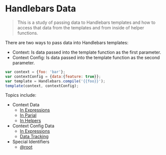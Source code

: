 # Handlebars Data

>This is a study of passing data to Handlebars templates and how to access that data from the templates and from inside of helper functions.

There are two ways to pass data into Handlebars templates:
- Context: Is data passed into the template function as the first parameter.
- Context Config: Is data passed into the template function as the second parameter.

```js
var context = {foo: 'bar'};
var contextConfig = {data:{feature: true}};
var template = Handlebars.compile('{{foo}}');
template(context, contextConfig);
```

Topics include:
- Context Data
  - [In Expressions](./context.md#context-data-in-expressions)
  - [In Parial](./context.md#context-data-in-partials)
  - [In Helpers](./context.md#context-data-in-helpers)
- Context Config Data
  - [In Expressions](./context-config.md#config-data-in-expressions)
  - [Data Tracking](./context-config.md#data-tracking)
- Special Identifiers
  - [@root](./special.md#@root)

